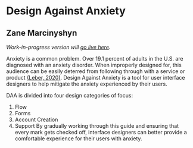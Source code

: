 # Design Against Anxiety
## Zane Marcinyshyn
*Work-in-progress version will [go live here](https://tylo-zane.github.io/daa/).*

Anxiety is a common problem. Over 19.1 percent of adults in the U.S. are diagnosed with an anxiety disorder. When improperly designed for, this audience can be easily deterred from following through with a service or product [(Leber, 2020)](https://level-level.com/blog/inclusive-design-designing-for-people-with-anxiety/). Design Against Anxiety is a tool for user interface designers to help mitigate the anxiety experienced by their users.

DAA is divided into four design categories of focus: 
1. Flow 
2. Forms
3. Account Creation
4. Support
By gradually working through this guide and ensuring that every mark gets checked off, interface designers can better provide a comfortable experience for their users with anxiety.